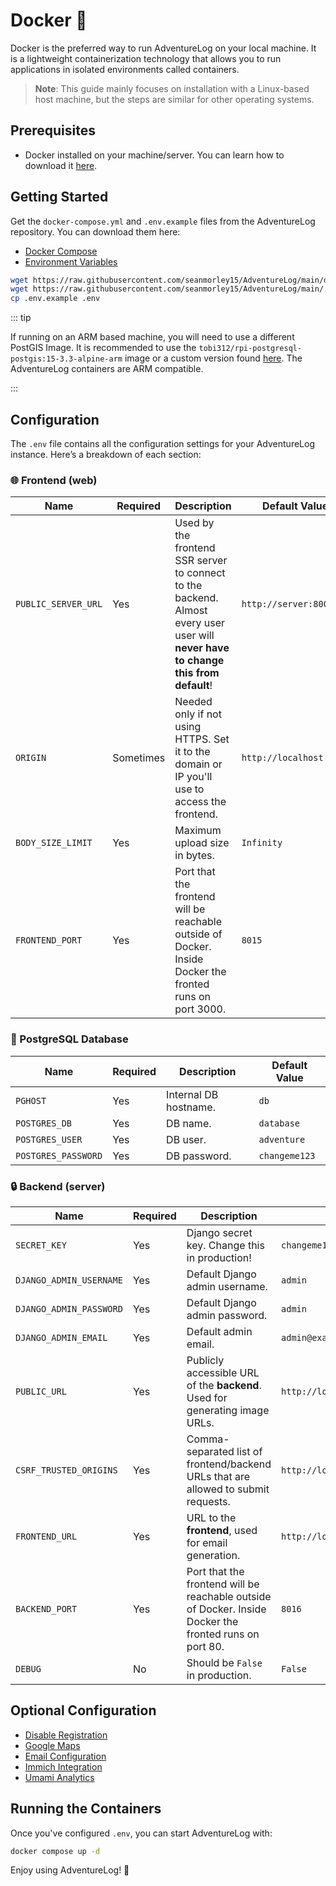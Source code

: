 # Docker 🐋

Docker is the preferred way to run AdventureLog on your local machine. It is a lightweight containerization technology that allows you to run applications in isolated environments called containers.

> **Note**: This guide mainly focuses on installation with a Linux-based host machine, but the steps are similar for other operating systems.

## Prerequisites

- Docker installed on your machine/server. You can learn how to download it [here](https://docs.docker.com/engine/install/).

## Getting Started

Get the `docker-compose.yml` and `.env.example` files from the AdventureLog repository. You can download them here:

- [Docker Compose](https://github.com/seanmorley15/AdventureLog/blob/main/docker-compose.yml)
- [Environment Variables](https://github.com/seanmorley15/AdventureLog/blob/main/.env.example)

```bash
wget https://raw.githubusercontent.com/seanmorley15/AdventureLog/main/docker-compose.yml
wget https://raw.githubusercontent.com/seanmorley15/AdventureLog/main/.env.example
cp .env.example .env
```

::: tip

If running on an ARM based machine, you will need to use a different PostGIS Image. It is recommended to use the `tobi312/rpi-postgresql-postgis:15-3.3-alpine-arm` image or a custom version found [here](https://hub.docker.com/r/tobi312/rpi-postgresql-postgis/tags). The AdventureLog containers are ARM compatible.

:::

## Configuration

The `.env` file contains all the configuration settings for your AdventureLog instance. Here’s a breakdown of each section:

### 🌐 Frontend (web)

| Name                | Required  | Description                                                                                                                        | Default Value           |
| ------------------- | --------- | ---------------------------------------------------------------------------------------------------------------------------------- | ----------------------- |
| `PUBLIC_SERVER_URL` | Yes       | Used by the frontend SSR server to connect to the backend. Almost every user user will **never have to change this from default**! | `http://server:8000`    |
| `ORIGIN`            | Sometimes | Needed only if not using HTTPS. Set it to the domain or IP you'll use to access the frontend.                                      | `http://localhost:8015` |
| `BODY_SIZE_LIMIT`   | Yes       | Maximum upload size in bytes.                                                                                                      | `Infinity`              |
| `FRONTEND_PORT`     | Yes       | Port that the frontend will be reachable outside of Docker. Inside Docker the fronted runs on port 3000.                           | `8015`                  |

### 🐘 PostgreSQL Database

| Name                | Required | Description           | Default Value |
| ------------------- | -------- | --------------------- | ------------- |
| `PGHOST`            | Yes      | Internal DB hostname. | `db`          |
| `POSTGRES_DB`       | Yes      | DB name.              | `database`    |
| `POSTGRES_USER`     | Yes      | DB user.              | `adventure`   |
| `POSTGRES_PASSWORD` | Yes      | DB password.          | `changeme123` |

### 🔒 Backend (server)

| Name                    | Required | Description                                                                                            | Default Value                                 |
| ----------------------- | -------- | ------------------------------------------------------------------------------------------------------ | --------------------------------------------- |
| `SECRET_KEY`            | Yes      | Django secret key. Change this in production!                                                          | `changeme123`                                 |
| `DJANGO_ADMIN_USERNAME` | Yes      | Default Django admin username.                                                                         | `admin`                                       |
| `DJANGO_ADMIN_PASSWORD` | Yes      | Default Django admin password.                                                                         | `admin`                                       |
| `DJANGO_ADMIN_EMAIL`    | Yes      | Default admin email.                                                                                   | `admin@example.com`                           |
| `PUBLIC_URL`            | Yes      | Publicly accessible URL of the **backend**. Used for generating image URLs.                            | `http://localhost:8016`                       |
| `CSRF_TRUSTED_ORIGINS`  | Yes      | Comma-separated list of frontend/backend URLs that are allowed to submit requests.                     | `http://localhost:8016,http://localhost:8015` |
| `FRONTEND_URL`          | Yes      | URL to the **frontend**, used for email generation.                                                    | `http://localhost:8015`                       |
| `BACKEND_PORT`          | Yes      | Port that the frontend will be reachable outside of Docker. Inside Docker the fronted runs on port 80. | `8016`                                        |
| `DEBUG`                 | No       | Should be `False` in production.                                                                       | `False`                                       |

## Optional Configuration

- [Disable Registration](../configuration/disable_registration.md)
- [Google Maps](../configuration/google_maps_integration.md)
- [Email Configuration](../configuration/email.md)
- [Immich Integration](../configuration/immich_integration.md)
- [Umami Analytics](../configuration/analytics.md)

## Running the Containers

Once you've configured `.env`, you can start AdventureLog with:

```bash
docker compose up -d
```

Enjoy using AdventureLog! 🎉
